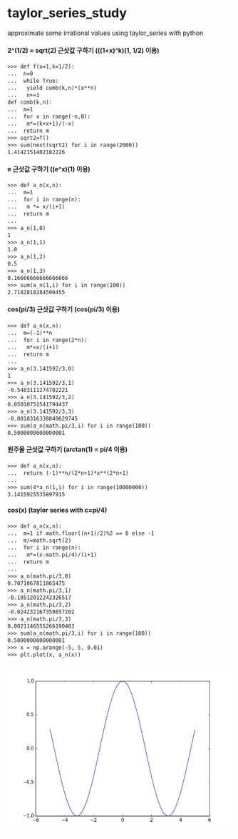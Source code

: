 # taylor_series_study
approximate some irrational values using taylor_series with python

#### 2^(1/2) = sqrt(2) 근삿값 구하기 (((1+x)^k)(1, 1/2) 이용)
```
>>> def f(x=1,k=1/2):
...  n=0
...  while True:
...   yield comb(k,n)*(x**n)
...   n+=1
def comb(k,n):
...  m=1
...  for x in range(-n,0):
...   m*=(k+x+1)/(-x)
...  return m
>>> sqrt2=f()
>>> sum(next(sqrt2) for i in range(2000))
1.4142151402182226
```
#### e 근삿값 구하기 ((e^x)(1) 이용)
```
>>> def a_n(x,n):
...  m=1
...  for i in range(n):
...   m *= x/(i+1)
...  return m
... 
>>> a_n(1,0)
1
>>> a_n(1,1)
1.0
>>> a_n(1,2)
0.5
>>> a_n(1,3)
0.16666666666666666
>>> sum(a_n(1,i) for i in range(100))
2.7182818284590455
```
#### cos(pi/3) 근삿값 구하기 (cos(pi/3) 이용)
```
>>> def a_n(x,n):
...  m=(-1)**n
...  for i in range(2*n):
...   m*=x/(i+1)
...  return m
... 
>>> a_n(3.141592/3,0)
1
>>> a_n(3.141592/3,1)
-0.5483111274702221
>>> a_n(3.141592/3,2)
0.05010751541794437
>>> a_n(3.141592/3,3)
-0.0018316338849029745
>>> sum(a_n(math.pi/3,i) for i in range(100))
0.5000000000000001
```
#### 원주율 근삿값 구하기 (arctan(1) = pi/4 이용)
```
>>> def a_n(x,n):
...  return (-1)**n/(2*n+1)*x**(2*n+1)
... 
>>> sum(4*a_n(1,i) for i in range(10000000))
3.1415925535897915
```
#### cos(x) (taylor series with c=pi/4)
```
>>> def a_n(x,n):
...  m=1 if math.floor((n+1)/2)%2 == 0 else -1
...  m/=math.sqrt(2)
...  for i in range(n):
...   m*=(x-math.pi/4)/(i+1)
...  return m
... 
>>> a_n(math.pi/3,0)
0.7071067811865475
>>> a_n(math.pi/3,1)
-0.18512012242326517
>>> a_n(math.pi/3,2)
-0.024232167359857202
>>> a_n(math.pi/3,3)
0.0021146555266190483
>>> sum(a_n(math.pi/3,i) for i in range(100))
0.5000000000000001
>>> x = np.arange(-5, 5, 0.01)
>>> plt.plot(x, a_n(x))
```
![alt mycos](mycos.png)
